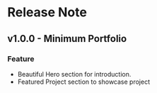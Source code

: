 # Release Note

## v1.0.0 - Minimum Portfolio

### Feature

- Beautiful Hero section for introduction.
- Featured Project section to showcase project
